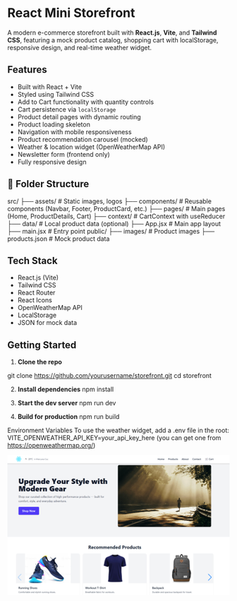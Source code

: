 # React Mini Storefront

A modern e-commerce storefront built with **React.js**, **Vite**, and **Tailwind CSS**, featuring a mock product catalog, shopping cart with localStorage, responsive design, and real-time weather widget.

## Features

-  Built with React + Vite
-  Styled using Tailwind CSS
-  Add to Cart functionality with quantity controls
-  Cart persistence via `localStorage`
-  Product detail pages with dynamic routing
-  Product loading skeleton
-  Navigation with mobile responsiveness
-  Product recommendation carousel (mocked)
-  Weather & location widget (OpenWeatherMap API)
-  Newsletter form (frontend only)
-  Fully responsive design

## 📂 Folder Structure

src/
├── assets/ # Static images, logos
├── components/ # Reusable components (Navbar, Footer, ProductCard, etc.)
├── pages/ # Main pages (Home, ProductDetails, Cart)
├── context/ # CartContext with useReducer
├── data/ # Local product data (optional)
├── App.jsx # Main app layout
├── main.jsx # Entry point
public/
├── images/ # Product images
├── products.json # Mock product data

## Tech Stack

- React.js (Vite)
- Tailwind CSS
- React Router
- React Icons
- OpenWeatherMap API
- LocalStorage
- JSON for mock data

## Getting Started

1. **Clone the repo**

git clone https://github.com/yourusername/storefront.git
cd storefront

2. **Install dependencies**
npm install

3. **Start the dev server**
npm run dev

4. **Build for production**
npm run build


Environment Variables
To use the weather widget, add a .env file in the root:
VITE_OPENWEATHER_API_KEY=your_api_key_here (you can get one from https://openweathermap.org/)

![Homepage screenshot](public/screenshots/homepage.png "Homepage")